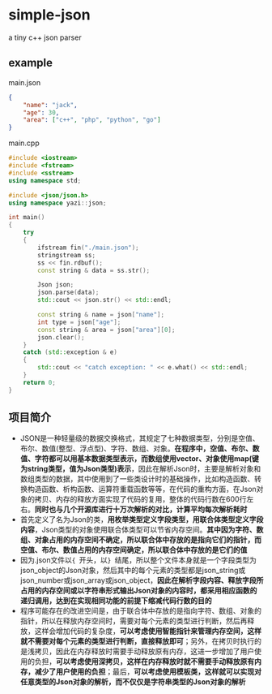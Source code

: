 # simple-json

a tiny c++ json parser

## example

main.json
```json
{
    "name": "jack",
    "age": 30,
    "area": ["c++", "php", "python", "go"]
}
```

main.cpp
```C++
#include <iostream>
#include <fstream>
#include <sstream>
using namespace std;

#include <json/json.h>
using namespace yazi::json;

int main()
{
    try
    {
        ifstream fin("./main.json");
        stringstream ss;
        ss << fin.rdbuf();
        const string & data = ss.str();

        Json json;
        json.parse(data);
        std::cout << json.str() << std::endl;

        const string & name = json["name"];
        int type = json["age"];
        const string & area = json["area"][0];
        json.clear();
    }
    catch (std::exception & e)
    {
        std::cout << "catch exception: " << e.what() << std::endl;
    }
    return 0;
}
```

## 项目简介

- JSON是一种轻量级的数据交换格式，其规定了七种数据类型，分别是空值、布尔、数值(整型、浮点型)、字符、数组、对象。**在程序中，空值、布尔、数值、字符都可以用基本数据类型表示，而数组使用vector、对象使用map(键为string类型，值为Json类型)表示**，因此在解析Json时，主要是解析对象和数组类型的数据，其中使用到了一些类设计时的基础操作，比如构造函数、转换构造函数、析构函数、运算符重载函数等等，在代码的重构方面，在Json对象的拷贝、内存的释放方面实现了代码的复用，整体的代码行数在600行左右。**同时也与几个开源库进行十万次解析的对比，计算平均每次解析耗时**
- 首先定义了名为Json的类，**用枚举类型定义字段类型，用联合体类型定义字段内容**，Json类型的对象使用联合体类型可以节省内存空间。**其中因为字符、数组、对象占用的内存空间不确定，所以联合体中存放的是指向它们的指针，而空值、布尔、数值占用的内存空间确定，所以联合体中存放的是它们的值**
- 因为.json文件以`{ `开头，以`} `结尾，所以整个文件本身就是一个字段类型为json_object的Json对象，然后其中的每个元素的类型都是json_string或json_number或json_array或json_object，**因此在解析字段内容、释放字段所占用的内存空间或以字符串形式输出Json对象的内容时，都采用相应函数的递归调用，达到在实现相同功能的前提下缩减代码行数的目的**
- 程序可能存在的改进空间是，由于联合体中存放的是指向字符、数组、对象的指针，所以在释放内存空间时，需要对每个元素的类型进行判断，然后再释放，这样会增加代码的复杂度，**可以考虑使用智能指针来管理内存空间，这样就不需要对每个元素的类型进行判断，直接释放即可**；另外，在拷贝时执行的是浅拷贝，因此在内存释放时需要手动释放原有内存，这进一步增加了用户使用的负担，**可以考虑使用深拷贝，这样在内存释放时就不需要手动释放原有内存，减少了用户使用的负担**；最后，**可以考虑使用模板类，这样就可以实现对任意类型的Json对象的解析，而不仅仅是字符串类型的Json对象的解析**